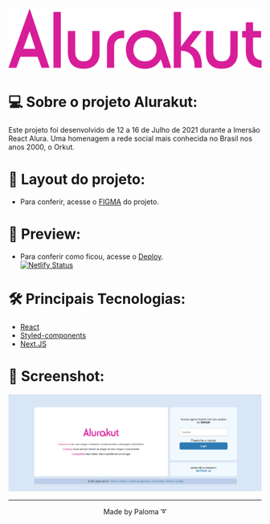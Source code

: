 <h1 align=center>
<img src="https://github.com/palomavila/alurakut/blob/master/github/logo.svg" />
</h1>

<div align="left">

# 💻 Sobre o projeto Alurakut:
Este projeto foi desenvolvido de 12 a 16 de Julho de 2021 durante a Imersão React Alura. Uma homenagem a rede social mais conhecida no Brasil nos anos 2000, o Orkut.


# 🎨 Layout do projeto:

- Para conferir, acesse o [FIGMA](< https://www.figma.com/file/xHF0n0qxiE2rqjqAILiBUB/Alurakut?node-id=58%3A0>) do projeto.

# 💯 Preview:
- Para conferir como ficou, acesse o [Deploy](https://alurakut-revival.netlify.app). <br />
[![Netlify Status](https://api.netlify.com/api/v1/badges/a2984f25-f759-4197-988b-edd9a2e90224/deploy-status)](https://app.netlify.com/sites/alurakut-revival/deploys)


# 🛠️ Principais Tecnologias:
- [React](https://reactjs.org)
- [Styled-components](https://styled-components.com/)
- [Next.JS](https://nextjs.org/)

# 🚀 Screenshot:

<img src="https://github.com/palomavila/alurakut/blob/master/github/login.png" title="Login Alurakut" />

---

<p align="center">Made by Paloma ➰</p>
